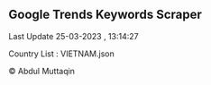 

## Google Trends Keywords Scraper 
 
Last Update 25-03-2023 , 13:14:27

Country List :
VIETNAM.json



© Abdul Muttaqin 
